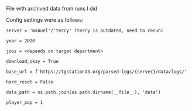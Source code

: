 File with archived data from runs I did


Config settings were as follows:

    server = 'manuel'/'terry' (terry is outdated, need to rerun)
    
    year = 2020
    
    jobs = <depends on target department>
    
    download_okay = True
    
    base_url = f'https://tgstation13.org/parsed-logs/{server}/data/logs/'
    
    hard_reset = False
    
    data_path = os.path.join(os.path.dirname(__file__), 'data')
    
    player_pop = 1

